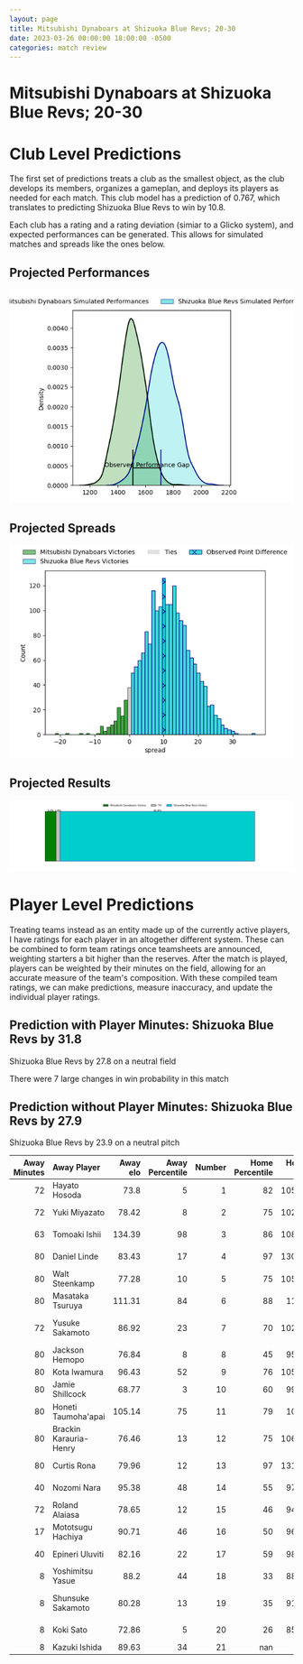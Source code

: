 ```yaml
---  
layout: page  
title: Mitsubishi Dynaboars at Shizuoka Blue Revs; 20-30  
date: 2023-03-26 00:00:00 18:00:00 -0500  
categories: match review  
---
```

# Mitsubishi Dynaboars at Shizuoka Blue Revs; 20-30

# Club Level Predictions


The first set of predictions treats a club as the smallest object, as the club develops its members, organizes a gameplan, and deploys its players as needed for each match. This club model has a prediction of 0.767, which translates to predicting Shizuoka Blue Revs to win by 10.8.

Each club has a rating and a rating deviation (simiar to a Glicko system), and expected performances can be generated. This allows for simulated matches and spreads like the ones below.
## Projected Performances


![Projected Performances](plots/performances_2023-03-26-ShizuokaBlueRevs-MitsubishiDynaboars.png)
## Projected Spreads


![Projected Spreads](plots/spreads_2023-03-26-ShizuokaBlueRevs-MitsubishiDynaboars.png)
## Projected Results


![Projected Results](plots/resultbar_2023-03-26-ShizuokaBlueRevs-MitsubishiDynaboars.png)
# Player Level Predictions


Treating teams instead as an entity made up of the currently active players, I have ratings for each player in an altogether different system. These can be combined to form team ratings once teamsheets are announced, weighting starters a bit higher than the reserves. After the match is played, players can be weighted by their minutes on the field, allowing for an accurate measure of the team's composition. With these compiled team ratings, we can make predictions, measure inaccuracy, and update the individual player ratings.
## Prediction with Player Minutes: Shizuoka Blue Revs by 31.8


Shizuoka Blue Revs by 27.8 on a neutral field

There were 7 large changes in win probability in this match
## Prediction without Player Minutes: Shizuoka Blue Revs by 27.9


Shizuoka Blue Revs by 23.9 on a neutral pitch



|   Away Minutes | Away Player            |   Away elo |   Away Percentile |   Number |   Home Percentile |   Home elo | Home Player        |   Home Minutes |
|---------------:|:-----------------------|-----------:|------------------:|---------:|------------------:|-----------:|:-------------------|---------------:|
|             72 | Hayato Hosoda          |      73.8  |                 5 |        1 |                82 |     105.45 | Kazuhiro Kawata    |             80 |
|             72 | Yuki Miyazato          |      78.42 |                 8 |        2 |                75 |     102.99 | Takeshi Hino       |             80 |
|             63 | Tomoaki Ishii          |     134.39 |                98 |        3 |                86 |     108.28 | Heiichiro Ito      |             63 |
|             80 | Daniel Linde           |      83.43 |                17 |        4 |                97 |     130.11 | Eishin Kuwano      |             50 |
|             80 | Walt Steenkamp         |      77.28 |                10 |        5 |                75 |     105.06 | Murray Douglas     |             80 |
|             80 | Masataka Tsuruya       |     111.31 |                84 |        6 |                88 |     114.7  | Yuya Odo           |             80 |
|             72 | Yusuke Sakamoto        |      86.92 |                23 |        7 |                70 |     102.96 | Richard Goh Jones  |             80 |
|             80 | Jackson Hemopo         |      76.84 |                 8 |        8 |                45 |      95.73 | Malgene Ilaua      |             72 |
|             80 | Kota Iwamura           |      96.43 |                52 |        9 |                76 |     105.13 | Bryn Hall          |             80 |
|             80 | Jamie Shillcock        |      68.77 |                 3 |       10 |                60 |      99.69 | Kenta Iemura       |             80 |
|             80 | Honeti Taumoha'apai    |     105.14 |                75 |       11 |                79 |     107.9  | Keagan Faria       |             80 |
|             80 | Brackin Karauria-Henry |      76.46 |                13 |       12 |                75 |     106.12 | Viliami Tahitu'a   |             80 |
|             80 | Curtis Rona            |      79.96 |                12 |       13 |                97 |     131.74 | Hiroto Kobayashi   |             70 |
|             40 | Nozomi Nara            |      95.38 |                48 |       14 |                55 |      97.48 | Chikara Ito        |             80 |
|             72 | Roland Alaiasa         |      78.65 |                12 |       15 |                46 |      94.48 | Sam Greene         |             40 |
|             17 | Mototsugu Hachiya      |      90.71 |                46 |       16 |                50 |      96.55 | Tomokazu Kira      |             40 |
|             40 | Epineri Uluviti        |      82.16 |                22 |       17 |                59 |      98.57 | Samuela Anise      |             30 |
|              8 | Yoshimitsu Yasue       |      88.2  |                44 |       18 |                33 |      88.26 | Takayoshi Mohara   |             17 |
|              8 | Shunsuke Sakamoto      |      80.28 |                13 |       19 |                35 |      91.37 | Clinton Ryno Swart |             10 |
|              8 | Koki Sato              |      72.86 |                 5 |       20 |                26 |      85.61 | Shoji Takuma       |              8 |
|              8 | Kazuki Ishida          |      89.63 |                34 |       21 |               nan |     nan    | nan                |            nan |

